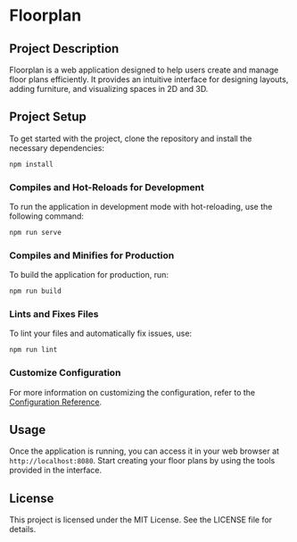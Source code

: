 # Floorplan

## Project Description
Floorplan is a web application designed to help users create and manage floor plans efficiently. It provides an intuitive interface for designing layouts, adding furniture, and visualizing spaces in 2D and 3D.

## Project Setup
To get started with the project, clone the repository and install the necessary dependencies:

```bash
npm install
```

### Compiles and Hot-Reloads for Development
To run the application in development mode with hot-reloading, use the following command:

```bash
npm run serve
```

### Compiles and Minifies for Production
To build the application for production, run:

```bash
npm run build
```

### Lints and Fixes Files
To lint your files and automatically fix issues, use:

```bash
npm run lint
```

### Customize Configuration
For more information on customizing the configuration, refer to the [Configuration Reference](https://cli.vuejs.org/config/).

## Usage
Once the application is running, you can access it in your web browser at `http://localhost:8080`. Start creating your floor plans by using the tools provided in the interface.

## License
This project is licensed under the MIT License. See the LICENSE file for details.
